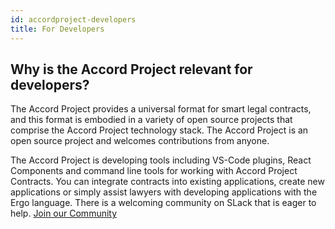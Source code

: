 ```yaml
---
id: accordproject-developers
title: For Developers
---
```


## Why is the Accord Project relevant for developers?

The Accord Project provides a universal format for smart legal contracts, and this format is embodied in a variety of open source projects that comprise the Accord Project technology stack. The Accord Project is an open source project and welcomes contributions from anyone.

The Accord Project is developing tools including VS-Code plugins, React Components and command line tools for working with Accord Project Contracts. You can integrate contracts into existing applications, create new applications or simply assist lawyers with developing applications with the Ergo language. There is a welcoming community on SLack that is eager to help. [Join our Community](https://www.accordproject.org/membership/)
